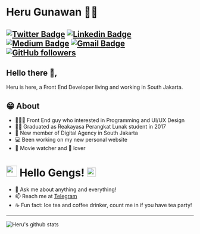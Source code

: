 # Heru Gunawan 👨‍💻
[![Twitter Badge](https://img.shields.io/badge/-@bnhr07-1ca0f1?style=flat-square&labelColor=1ca0f1&logo=twitter&logoColor=white&link=https://twitter.com/bnhr07)](https://twitter.com/bnhr07) [![Linkedin Badge](https://img.shields.io/badge/-herugunawan-blue?style=flat-square&logo=Linkedin&logoColor=white&link=https://www.linkedin.com/in/heru-gunawan/)](https://www.linkedin.com/in/heru-gunawan/) [![Medium Badge](https://img.shields.io/badge/-@herugunawan07-000000?style=flat-square&labelColor=000000&logo=Medium&link=https://medium.com/@herugunawan07/)](https://medium.com/@herugunawan07/)
[![Gmail Badge](https://img.shields.io/badge/-heru07g@gmail.com-c14438?style=flat-square&logo=Gmail&logoColor=white&link=mailto:heru07g@gmail.com)](mailto:heru07g@gmail.com)
[![GitHub followers](https://img.shields.io/github/followers/bnhr?label=Follow&style=social)](https://github.com/bnhr/?tab=follow)
---
## Hello there 👋,
Heru is here, a Front End Developer living and working in South Jakarta.

## 😁 About
- 👨🏻‍💻 Front End guy who interested in Programming and UI/UX Design
- 👨‍🎓 Graduated as Reakayasa Perangkat Lunak student in 2017
- 👔 New member of Digital Agency in South Jakarta
- 💻 Been working on my new personal website
- 🎥 Movie watcher and 🐶 lover


# <img src="https://github.com/TheDudeThatCode/TheDudeThatCode/blob/master/Assets/Hi.gif" width="29px"> Hello Gengs!&nbsp;<img src="https://github.com/TheDudeThatCode/TheDudeThatCode/blob/master/Assets/Earth.gif" width="24px">

- 💬 Ask me about anything and everything!
- 📫 Reach me at [Telegram](https://t.me/herugun)
- ☕ Fun fact: Ice tea and coffee drinker, count me in if you have tea party!
---
![Heru's github stats](https://github-readme-stats.vercel.app/api?username=bnhr&show_icons=true)
